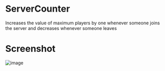 # ServerCounter
Increases the value of maximum players by one whenever someone joins the server and decreases whenever someone leaves

# Screenshot
![image](https://github.com/ayd1ndemirci/ServerCounter/assets/128159204/e0095056-b36f-4c8b-889d-a44878480ec7)
